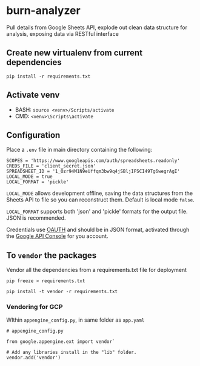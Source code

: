 # burn-analyzer

Pull details from Google Sheets API, explode out clean data structure for analysis, exposing data via RESTful interface

## Create new virtualenv from current dependencies

`pip install -r requirements.txt`

## Activate venv

* BASH: `source <venv>/Scripts/activate`
* CMD: `<venv>\Scripts\activate`

## Configuration

Place a `.env` file in main directory containing the following:

```
SCOPES = 'https://www.googleapis.com/auth/spreadsheets.readonly'
CREDS_FILE = 'client_secret.json'
SPREADSHEET_ID = '1_Ozr94M1N9eUffqm3bw9q4jSBljIFSCI49Tg6wegrAgI'
LOCAL_MODE = true
LOCAL_FORMAT = 'pickle'
```

`LOCAL_MODE` allows development offline, saving the data structures from the Sheets API to file so you can reconstruct them. Default is local mode `false`.

`LOCAL_FORMAT` supports both 'json' and 'pickle' formats for the output file. JSON is recommended.

Credentials use [OAUTH](https://developers.google.com/identity/protocols/OAuth2) and should be in JSON format, activated through the [Google API Console](https://console.developers.google.com/) for you account.

## To `vendor` the packages

Vendor all the dependencies from a requirements.txt file for deployment

`pip freeze > requirements.txt`

`pip install -t vendor -r requirements.txt`

### Vendoring for GCP

WIthin `appengine_config.py`, in same folder as `app.yaml`

```
# appengine_config.py

from google.appengine.ext import vendor`

# Add any libraries install in the "lib" folder.
vendor.add('vendor')
```
